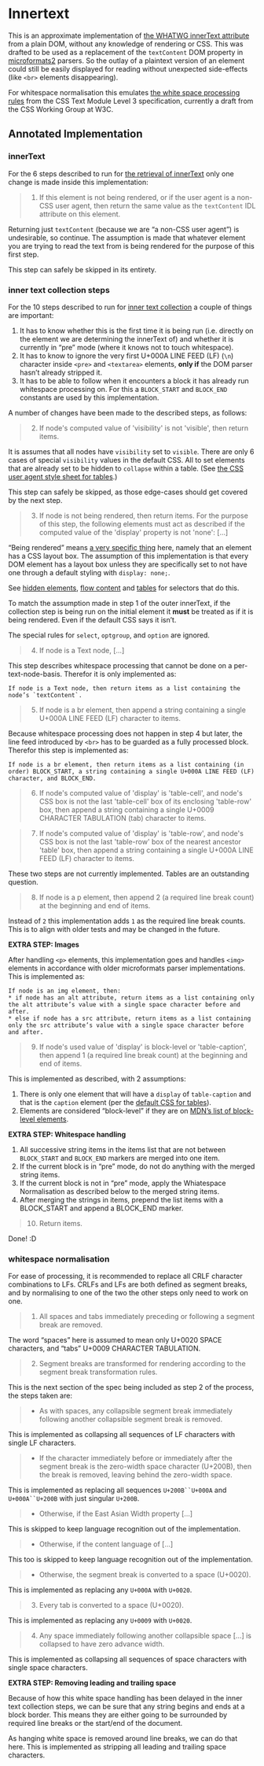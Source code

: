 # Innertext

This is an approximate implementation of [the WHATWG innerText attribute](https://html.spec.whatwg.org/multipage/dom.html#the-innertext-idl-attribute) from a plain DOM, without any knowledge of rendering or CSS. This was drafted to be used as a replacement of the `textContent` DOM property in [microformats2](http://microformats.org/wiki/microformats2) parsers. So the outlay of a plaintext version of an element could still be easily displayed for reading without unexpected side-effects (like `<br>` elements disappearing).

For whitespace normalisation this emulates [the white space processing rules](https://drafts.csswg.org/css-text/#white-space-rules) from the CSS Text Module Level 3 specification, currently a draft from the CSS Working Group at W3C.

## Annotated Implementation

### innerText

For the 6 steps described to run for [the retrieval of innerText](https://html.spec.whatwg.org/multipage/dom.html#dom-innertext) only one change is made inside this implementation:

> 1. If this element is not being rendered, or if the user agent is a non-CSS user agent, then return the same value as the `textContent` IDL attribute on this element.

Returning just `textContent` (because we are “a non-CSS user agent”) is undesirable, so continue. The assumption is made that whatever element you are trying to read the text from is being rendered for the purpose of this first step.

This step can safely be skipped in its entirety.

### inner text collection steps

For the 10 steps described to run for [inner text collection](https://html.spec.whatwg.org/multipage/dom.html#inner-text-collection-steps) a couple of things are important:

1. It has to know whether this is the first time it is being run (i.e. directly on the element we are determining the innerText of) and whether it is currently in “pre” mode (where it knows not to touch whitespace).
2. It has to know to ignore the very first U+000A LINE FEED (LF) (`\n`) character inside `<pre>` and `<textarea>` elements, **only if** the DOM parser hasn’t already stripped it.
3. It has to be able to follow when it encounters a block it has already run whitespace processing on. For this a `BLOCK_START` and `BLOCK_END` constants are used by this implementation.

A number of changes have been made to the described steps, as follows:

> 2. If node's computed value of 'visibility' is not 'visible', then return items.

It is assumes that all nodes have `visibility` set to `visible`. There are only 6 cases of special `visibility` values in the default CSS. All to set elements that are already set to be hidden to `collapse` within a table. (See [the CSS user agent style sheet for tables](https://html.spec.whatwg.org/multipage/rendering.html#tables-2).)

This step can safely be skipped, as those edge-cases should get covered by the next step.

> 3. If node is not being rendered, then return items. For the purpose of this step, the following elements must act as described if the computed value of the 'display' property is not 'none': […]

“Being rendered” means [a very specific thing](https://html.spec.whatwg.org/multipage/rendering.html#being-rendered) here, namely that an element has a CSS layout box. The assumption of this implementation is that every DOM element has a layout box unless they are specifically set to not have one through a default styling with `display: none;`.

See [hidden elements](https://html.spec.whatwg.org/multipage/rendering.html#hidden-elements), [flow content](https://html.spec.whatwg.org/multipage/rendering.html#flow-content-3) and [tables](https://html.spec.whatwg.org/multipage/rendering.html#tables-2) for selectors that do this.

To match the assumption made in step 1 of the outer innerText, if the collection step is being run on the initial element it **must** be treated as if it is being rendered. Even if the default CSS says it isn’t.

The special rules for `select`, `optgroup`, and `option` are ignored.

> 4. If node is a Text node, […]

This step describes whitespace processing that cannot be done on a per-text-node-basis. Therefor it is only implemented as:

```
If node is a Text node, then return items as a list containing the node’s `textContent`.
```

> 5. If node is a br element, then append a string containing a single U+000A LINE FEED (LF) character to items.

Because whitespace processing does not happen in step 4 but later, the line feed introduced by `<br>` has to be guarded as a fully processed block. Therefor this step is implemented as:

```
If node is a br element, then return items as a list containing (in order) BLOCK_START, a string containing a single U+000A LINE FEED (LF) character, and BLOCK_END.
```

> 6. If node's computed value of 'display' is 'table-cell', and node's CSS box is not the last 'table-cell' box of its enclosing 'table-row' box, then append a string containing a single U+0009 CHARACTER TABULATION (tab) character to items.

> 7. If node's computed value of 'display' is 'table-row', and node's CSS box is not the last 'table-row' box of the nearest ancestor 'table' box, then append a string containing a single U+000A LINE FEED (LF) character to items.

These two steps are not currently implemented. Tables are an outstanding question.

> 8. If node is a p element, then append 2 (a required line break count) at the beginning and end of items.

Instead of `2` this implementation adds `1` as the required line break counts. This is to align with older tests and may be changed in the future.

**EXTRA STEP: Images**

After handling `<p>` elements, this implementation goes and handles `<img>` elements in accordance with older microformats parser implementations. This is implemented as:

```
If node is an img element, then:
* if node has an alt attribute, return items as a list containing only the alt attribute’s value with a single space character before and after.
* else if node has a src attribute, return items as a list containing only the src attribute’s value with a single space character before and after.
```

> 9. If node's used value of 'display' is block-level or 'table-caption', then append 1 (a required line break count) at the beginning and end of items.

This is implemented as described, with 2 assumptions:

1. There is only one element that will have a `display` of `table-caption` and that is the `caption` element (per the [default CSS for tables](https://html.spec.whatwg.org/multipage/rendering.html#tables-2)).
2. Elements are considered “block-level” if they are on [MDN’s list of block-level elements](https://developer.mozilla.org/en-US/docs/Web/HTML/Block-level_elements).

**EXTRA STEP: Whitespace handling**

1. All successive string items in the items list that are not between `BLOCK_START` and `BLOCK_END` markers are merged into one item.
2. If the current block is in “pre” mode, do not do anything with the merged string items.
3. If the current block is not in “pre” mode, apply the Whiatespace Normalisation as described below to the merged string items.
4. After merging the strings in items, prepend the list items with a BLOCK_START and append a BLOCK_END marker.

> 10. Return items.

Done! :D

### whitespace normalisation

For ease of processing, it is recommended to replace all CRLF character combinations to LFs. CRLFs and LFs are both defined as segment breaks, and by normalising to one of the two the other steps only need to work on one.

> 1. All spaces and tabs immediately preceding or following a segment break are removed.

The word “spaces” here is assumed to mean only U+0020 SPACE characters, and “tabs” U+0009 CHARACTER TABULATION.

> 2. Segment breaks are transformed for rendering according to the segment break transformation rules.

This is the next section of the spec being included as step 2 of the process, the steps taken are:

> * As with spaces, any collapsible segment break immediately following another collapsible segment break is removed.

This is implemented as collapsing all sequences of LF characters with single LF characters.

> * If the character immediately before or immediately after the segment break is the zero-width space character (U+200B), then the break is removed, leaving behind the zero-width space.

This is implemented as replacing all sequences `U+200B``U+000A` and `U+000A``U+200B` with just singular `U+200B`.

> * Otherwise, if the East Asian Width property […]

This is skipped to keep language recognition out of the implementation.

> * Otherwise, if the content language of […]

This too is skipped to keep language recognition out of the implementation.

> * Otherwise, the segment break is converted to a space (U+0020).

This is implemented as replacing any `U+000A` with `U+0020`.

> 3. Every tab is converted to a space (U+0020).

This is implemented as replacing any `U+0009` with `U+0020`.

> 4. Any space immediately following another collapsible space […] is collapsed to have zero advance width.

This is implemented as collapsing all sequences of space characters with single space characters.

**EXTRA STEP: Removing leading and trailing space**

Because of how this white space handling has been delayed in the inner text collection steps, we can be sure that any string begins and ends at a block border. This means they are either going to be surrounded by required line breaks or the start/end of the document.

As hanging white space is removed around line breaks, we can do that here. This is implemented as stripping all leading and trailing space characters.
